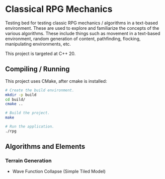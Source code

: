 # Classical RPG Mechanics

Testing bed for testing classic RPG mechanics / algorithms in a text-based environment. These are used to explore and familiarize the concepts of the various algorithms. These include things such as movement in a text-based environment, random generation of content, pathfinding, flocking, manipulating environments, etc.

This project is targeted at C++ 20.

## Compiling / Running

This project uses CMake, after cmake is installed:

```bash
# Create the build environment.
mkdir -p build
cd build/
cmake ..

# Build the project.
make

# Run the application.
./rpg
```

## Algorithms and Elements

### Terrain Generation

- Wave Function Collapse (Simple Tiled Model)
